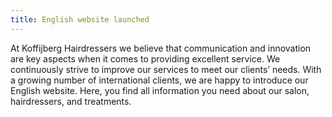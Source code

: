 ```yaml
---
title: English website launched
---
```


At Koffijberg Hairdressers we believe that communication and innovation are key aspects when it comes to providing excellent service. We continuously strive to improve our services to meet our clients’ needs. With a growing number of international clients, we are happy to introduce our English website. Here, you find all information you need about our salon, hairdressers, and treatments.  
